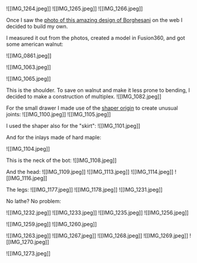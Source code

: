 ![[IMG_1264.jpeg]]
![[IMG_1265.jpeg]]
![[IMG_1266.jpeg]]

Once I saw the [photo of this amazing design of Borghesani](https://www.1stdibs.com/furniture/storage-case-pieces/dry-bars/spectacular-mobile-bar-designed-borghesani/id-f_1240042/#zoomModalOpen) on the web I decided to build my own.

I measured it out from the photos, created a model in Fusion360, and got some american walnut:

![[IMG_0861.jpeg]]

![[IMG_1063.jpeg]]

![[IMG_1065.jpeg]]


This is the shoulder. To save on walnut and make it less prone to bending, I decided to make a construction of multiplex.
![[IMG_1082.jpeg]]

For the small drawer I made use of the [shaper origin](https://www.shapertools.com/de-de/origin) to create unusual joints: 
![[IMG_1100.jpeg]]
![[IMG_1105.jpeg]]



I used the shaper also for the "skirt":
![[IMG_1101.jpeg]]

And for the inlays made of hard maple:

![[IMG_1104.jpeg]]


This is the neck of the bot:
![[IMG_1108.jpeg]]

And the head:
![[IMG_1109.jpeg]]
![[IMG_1113.jpeg]]
![[IMG_1114.jpeg]]
![[IMG_1116.jpeg]]

The legs:
![[IMG_1177.jpeg]]
![[IMG_1178.jpeg]]
![[IMG_1231.jpeg]]

No lathe? No problem:

![[IMG_1232.jpeg]]
![[IMG_1233.jpeg]]
![[IMG_1235.jpeg]]
![[IMG_1256.jpeg]]

![[IMG_1259.jpeg]]
![[IMG_1260.jpeg]]

![[IMG_1263.jpeg]]
![[IMG_1267.jpeg]]
![[IMG_1268.jpeg]]
![[IMG_1269.jpeg]]
![[IMG_1270.jpeg]]

![[IMG_1273.jpeg]]

